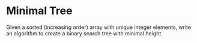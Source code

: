# Minimal Tree

Given a sorted (increasing order) array with unique integer elements, write an algorithm to create a binary search tree with minimal height.
